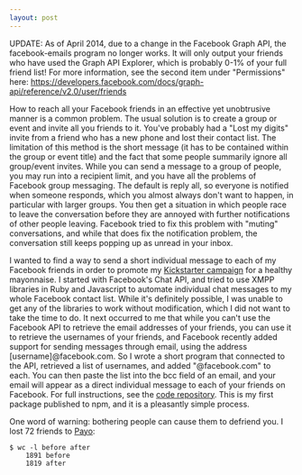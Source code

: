 ```yaml
---
layout: post
---
```


UPDATE: As of April 2014, due to a change in the Facebook Graph API, the facebook-emails program no longer works. It will only output your friends who have used the Graph API Explorer, which is probably 0-1% of your full friend list! For more information, see the second item under "Permissions" here: https://developers.facebook.com/docs/graph-api/reference/v2.0/user/friends

How to reach all your Facebook friends in an effective yet unobtrusive manner is a common problem. The usual solution is to create a group or event and invite all you friends to it. You've probably had a "Lost my digits" invite from a friend who has a new phone and lost their contact list. The limitation of this method is the short message (it has to be contained within the group or event title) and the fact that some people summarily ignore all group/event invites. While you can send a message to a group of people, you may run into a recipient limit, and you have all the problems of Facebook group messaging. The default is reply all, so everyone is notified when someone responds, which you almost always don't want to happen, in particular with larger groups. You then get a situation in which people race to leave the conversation before they are annoyed with further notifications of other people leaving. Facebook tried to fix this problem with "muting" conversations, and while that does fix the notification problem, the conversation still keeps popping up as unread in your inbox.

I wanted to find a way to send a short individual message to each of my Facebook friends in order to promote my [Kickstarter campaign](http://www.kickstarter.com/projects/lorensr/payo-paleo-mayo) for a healthy mayonnaise. I started with Facebook's Chat API, and tried to use XMPP libraries in Ruby and Javascript to automate individual chat messages to my whole Facebook contact list. While it's definitely possible, I was unable to get any of the libraries to work without modification, which I did not want to take the time to do. It next occurred to me that while you can't use the Facebook API to retrieve the email addresses of your friends, you can use it to retrieve the usernames of your friends, and Facebook recently added support for sending messages through email, using the address [username]@facebook.com. So I wrote a short program that connected to the API, retrieved a list of usernames, and added "@facebook.com" to each. You can then paste the list into the bcc field of an email, and your email will appear as a direct individual message to each of your friends on Facebook. For full instructions, see the [code repository](https://github.com/lorensr/facebook-emails). This is my first package published to npm, and it is a pleasantly simple process.

One word of warning: bothering people can cause them to defriend you. I lost 72 friends to [Payo](http://www.kickstarter.com/projects/lorensr/payo-paleo-mayo):

```
$ wc -l before after
    1891 before
    1819 after
```
